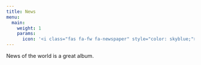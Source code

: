 ```yaml
---
title: News
menu:
  main:
    weight: 1
    params:
      icon: '<i class="fas fa-fw fa-newspaper" style="color: skyblue;"></i>'
---
```


News of the world is a great album.
